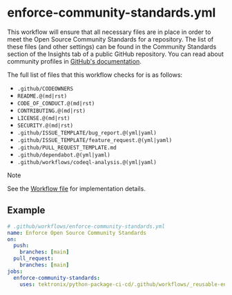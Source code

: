 # enforce-community-standards.yml

This workflow will ensure that all necessary files are in place in order to meet the
Open Source Community Standards for a repository. The list of these files (and other settings) can
be found in the Community Standards section of the Insights tab of a public GitHub repository. You
can read about community profiles in
[GitHub's documentation](https://docs.github.com/en/communities/setting-up-your-project-for-healthy-contributions/about-community-profiles-for-public-repositories).

The full list of files that this workflow checks for is as follows:

- `.github/CODEOWNERS`
- `README.@(md|rst)`
- `CODE_OF_CONDUCT.@(md|rst)`
- `CONTRIBUTING.@(md|rst)`
- `LICENSE.@(md|rst)`
- `SECURITY.@(md|rst)`
- `.github/ISSUE_TEMPLATE/bug_report.@(yml|yaml)`
- `.github/ISSUE_TEMPLATE/feature_request.@(yml|yaml)`
- `.github/PULL_REQUEST_TEMPLATE.md`
- `.github/dependabot.@(yml|yaml)`
- `.github/workflows/codeql-analysis.@(yml|yaml)`

> [!NOTE]
> See the [Workflow file](../.github/workflows/_reusable-enforce-community-standards.yml) for implementation details.

## Example

```yaml
# .github/workflows/enforce-community-standards.yml
name: Enforce Open Source Community Standards
on:
  push:
    branches: [main]
  pull_request:
    branches: [main]
jobs:
  enforce-community-standards:
    uses: tektronix/python-package-ci-cd/.github/workflows/_reusable-enforce-community-standards.yml@main  # it is recommended to use the latest release tag instead of `main`
```
